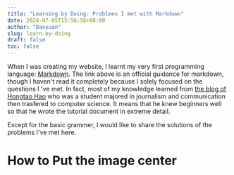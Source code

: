 ```yaml
---
title: "Learning by Doing: Problmes I met with Markdown"
date: 2024-07-05T15:56:58+08:00
author: "Daoyuan"
slug: learn-by-doing
draft: false
toc: false
---
```


When I was creating my website, I learnt my very first programming language: [Markdown](https://markdown.com.cn/intro.html#markdown-%E6%98%AF%E4%BB%80%E4%B9%88%EF%BC%9F). 
The link above is an official guidance for markdown, though I haven't read it completely because I solely focused on the questions I 've met. In fact, most of my knowledge learned from [the blog of Hongtao Hao](https://intro2code.hongtaoh.com/markdown#md-grammer) who was a student majored in journalism and communication then trasfered to computer science. It means that he knew beginners well so that he wrote the tutorial document in extreme detail.

Except for the basic grammer, I would like to share the solutions of the problems I've met here.

# How to Put the image center
